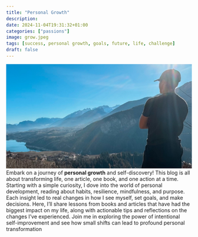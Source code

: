 ```yaml
---
title: "Personal Growth"
description: 
date: 2024-11-04T19:31:32+01:00
categories: ["passions"]
image: grow.jpeg
tags: [success, personal growth, goals, future, life, challenge]
draft: false
---
```


![as](personalgrowth.jpg)
Embark on a journey of **personal growth** and self-discovery! This blog is all about transforming life, one article, one book, and one action at a time. Starting with a simple curiosity, I dove into the world of personal development, reading about habits, resilience, mindfulness, and purpose. Each insight led to real changes in how I see myself, set goals, and make decisions. Here, I’ll share lessons from books and articles that have had the biggest impact on my life, along with actionable tips and reflections on the changes I’ve experienced. Join me in exploring the power of intentional self-improvement and see how small shifts can lead to profound personal transformation